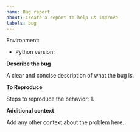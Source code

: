 ```yaml
---
name: Bug report
about: Create a report to help us improve
labels: bug
---
```


Environment:

- Python version: 

**Describe the bug**

A clear and concise description of what the bug is.

**To Reproduce**

Steps to reproduce the behavior:
1. 

**Additional context**

Add any other context about the problem here.
